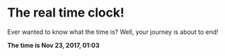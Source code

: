 # The real time clock!

Ever wanted to know what the time is? Well, your journey is about to end!

**The time is Nov 23, 2017, 01:03**